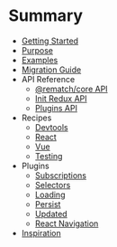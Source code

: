 # Summary

* [Getting Started](README.md#getting-started)
* [Purpose](./docs/purpose.md)
* [Examples](README.md#examples)
* [Migration Guide](README.md#migrating-from-redux)
* API Reference
  * [@rematch/core API](./docs/api.md)
  * [Init Redux API](./docs/reduxApi.md)
  * [Plugins API](./docs/pluginsApi.md)
* Recipes
  * [Devtools](./docs/recipes/devtools.md)
  * [React](./docs/recipes/react.md)
  * [Vue](./docs/recipes/vue.md)
  * [Testing](./docs/recipes/testing.md)
* Plugins
  * [Subscriptions](./plugins/subscriptions/README.md)
  * [Selectors](./plugins/select/README.md)
  * [Loading](./plugins/loading/README.md)
  * [Persist](./plugins/persist/README.md)
  * [Updated](./plugin/updated/README.md)
  * [React Navigation](./plugins/react-navigation/README.md)
* [Inspiration](./docs/inspiration.md)
